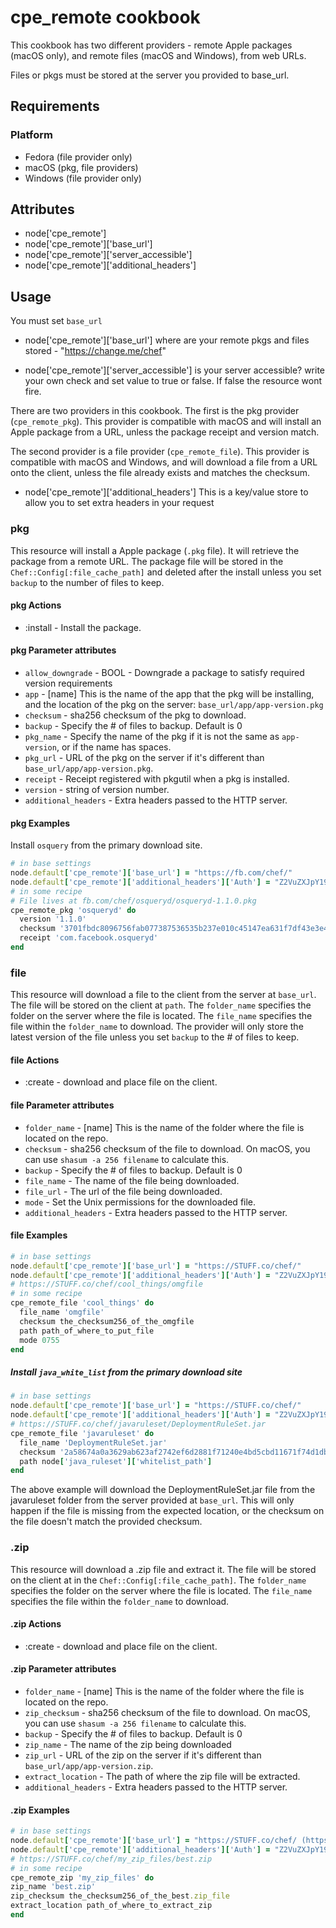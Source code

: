 cpe_remote cookbook
===================
This cookbook has two different providers - remote Apple packages (macOS only),
and remote files (macOS and Windows), from web URLs.

Files or pkgs must be stored at the server you provided to base_url.

Requirements
------------
### Platform
* Fedora (file provider only)
* macOS (pkg, file providers)
* Windows (file provider only)

Attributes
----------
* node['cpe_remote']
* node['cpe_remote']['base_url']
* node['cpe_remote']['server_accessible']
* node['cpe_remote']['additional_headers']

Usage
-----
You must set `base_url`
* node['cpe_remote']['base_url']
where are your remote pkgs and files stored - "https://change.me/chef"

* node['cpe_remote']['server_accessible']
is your server accessible? write your own check and set value to true or false.
If false the resource wont fire.

There are two providers in this cookbook. The first is the pkg provider
(`cpe_remote_pkg`). This provider is compatible with macOS and will install an
Apple package from a URL, unless the package receipt and version match.

The second provider is a file provider (`cpe_remote_file`). This provider is
compatible with macOS and Windows, and will download a file from a URL onto the
client, unless the file already exists and matches the checksum.

* node['cpe_remote']['additional_headers']
This is a key/value store to allow you to set extra headers in your request

### pkg

This resource will install a Apple package (`.pkg` file). It will retrieve the
package from a remote URL. The package file will be stored in the
`Chef::Config[:file_cache_path]` and deleted after the install unless you set
`backup` to the number of files to keep.

#### pkg Actions
* :install - Install the package.

#### pkg Parameter attributes
* `allow_downgrade` - BOOL - Downgrade a package to satisfy required version
                      requirements
* `app` - [name] This is the name of the app that the pkg will be installing,
          and the location of the pkg on the server:
          `base_url/app/app-version.pkg`
* `checksum` - sha256 checksum of the pkg to download.
* `backup` - Specify the # of files to backup. Default is 0
* `pkg_name` - Specify the name of the pkg if it is not the same as
              `app-version`, or if the name has spaces.
* `pkg_url` - URL of the pkg on the server if it's different than
              `base_url/app/app-version.pkg`.
* `receipt` - Receipt registered with pkgutil when a pkg is installed.
* `version` - string of version number.
* `additional_headers` - Extra headers passed to the HTTP server.

#### pkg Examples
Install `osquery` from the primary download site.

```ruby
# in base settings
node.default['cpe_remote']['base_url'] = "https://fb.com/chef/"
node.default['cpe_remote']['additional_headers']['Auth'] = "Z2VuZXJpY191c2VyOlRoaXMgaXMgbXkgZ2VuZXJpYyBwYXNzd29yZA=="
# in some recipe
# File lives at fb.com/chef/osqueryd/osqueryd-1.1.0.pkg
cpe_remote_pkg 'osqueryd' do
  version '1.1.0'
  checksum '3701fbdc8096756fab077387536535b237e010c45147ea631f7df43e3e4904e0'
  receipt 'com.facebook.osqueryd'
end
```

### file

This resource will download a file to the client from the server at `base_url`.
The file will be stored on the client at `path`.  The `folder_name` specifies
the folder on the server where the file is located.  The `file_name` specifies
the file within the `folder_name` to download.  The provider will only store
the latest version of the file unless you set `backup` to the # of files to
keep.

#### file Actions
* :create - download and place file on the client.

#### file Parameter attributes
* `folder_name` - [name] This is the name of the folder where the file is
                  located on the repo.
* `checksum` - sha256 checksum of the file to download. On macOS, you can use
               `shasum -a 256 filename` to calculate this.
* `backup` - Specify the # of files to backup. Default is 0
* `file_name` - The name of the file being downloaded.
* `file_url` - The url of the file being downloaded.
* `mode` - Set the Unix permissions for the downloaded file.
* `additional_headers` - Extra headers passed to the HTTP server.

#### file Examples

```ruby
# in base settings
node.default['cpe_remote']['base_url'] = "https://STUFF.co/chef/"
node.default['cpe_remote']['additional_headers']['Auth'] = "Z2VuZXJpY191c2VyOlRoaXMgaXMgbXkgZ2VuZXJpYyBwYXNzd29yZA=="
# https://STUFF.co/chef/cool_things/omgfile
# in some recipe
cpe_remote_file 'cool_things' do
  file_name 'omgfile'
  checksum the_checksum256_of_the_omgfile
  path path_of_where_to_put_file
  mode 0755
end
```

##### Install `java_white_list` from the primary download site

```ruby
# in base settings
node.default['cpe_remote']['base_url'] = "https://STUFF.co/chef/"
node.default['cpe_remote']['additional_headers']['Auth'] = "Z2VuZXJpY191c2VyOlRoaXMgaXMgbXkgZ2VuZXJpYyBwYXNzd29yZA=="
# https://STUFF.co/chef/javaruleset/DeploymentRuleSet.jar
cpe_remote_file 'javaruleset' do
  file_name 'DeploymentRuleSet.jar'
  checksum '2a58674a0a3629ab623af2742ef6d2881f71240e4bd5cbd11671f74d1db86e52'
  path node['java_ruleset']['whitelist_path']
end
```

The above example will download the DeploymentRuleSet.jar file from the
javaruleset folder from the server provided at `base_url`. This will only
happen if the file is missing from the expected location, or the checksum on
the file doesn't match the provided checksum.

### .zip

This resource will download a .zip file and extract it. The file will be stored
on the client at in the `Chef::Config[:file_cache_path]`. The `folder_name`
specifies the folder on the server where the file is located. The `file_name`
specifies the file within the `folder_name` to download.

#### .zip Actions
* :create - download and place file on the client.

#### .zip Parameter attributes
* `folder_name` - [name] This is the name of the folder where the file is
                  located on the repo.
* `zip_checksum` - sha256 checksum of the file to download. On macOS, you can
                   use `shasum -a 256 filename` to calculate this.
* `backup` - Specify the # of files to backup. Default is 0
* `zip_name` - The name of the zip being downloaded
* `zip_url` - URL of the zip on the server if it's different than
              `base_url/app/app-version.zip`.
* `extract_location` - The path of where the zip file will be extracted.
* `additional_headers` - Extra headers passed to the HTTP server.

#### .zip Examples

```ruby
# in base settings
node.default['cpe_remote']['base_url'] = "https://STUFF.co/chef/ (https://stuff.co/chef/)"
node.default['cpe_remote']['additional_headers']['Auth'] = "Z2VuZXJpY191c2VyOlRoaXMgaXMgbXkgZ2VuZXJpYyBwYXNzd29yZA=="
# https://STUFF.co/chef/my_zip_files/best.zip
# in some recipe
cpe_remote_zip 'my_zip_files' do
zip_name 'best.zip'
zip_checksum the_checksum256_of_the_best.zip_file
extract_location path_of_where_to_extract_zip
end
```
